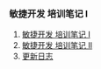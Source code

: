 
<!-- README.md is generated from README.Rmd. Please edit that file -->

### 敏捷开发 培训笔记 I

1.  [敏捷开发 培训笔记 I](a20181221111808.md)
2.  [敏捷开发 培训笔记 II](a20181221132629.md)
3.  [更新日志](NEWS.md)
